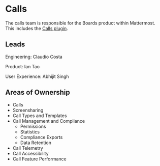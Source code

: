 # Calls

The calls team is responsible for the Boards product within Mattermost. This includes the [Calls plugin](https://github.com/mattermost/mattermost-plugin-calls). 

## Leads

Engineering: Claudio Costa 

Product: Ian Tao

User Experience:  Abhijit Singh

## Areas of Ownership
 - Calls
 - Screensharing
- Call Types and Templates 
- Call Management and Compliance
  - Permissions
  - Statistics
  - Compliance Exports
  - Data Retention
- Call Telemetry
- Call Accessibility
- Call Feature Performance
